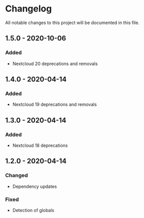 # Changelog

All notable changes to this project will be documented in this file.

## 1.5.0 - 2020-10-06
### Added
- Nextcloud 20 deprecations and removals

## 1.4.0 - 2020-04-14
### Added
- Nextcloud 19 deprecations and removals

## 1.3.0 - 2020-04-14
### Added
- Nextcloud 18 deprecations

## 1.2.0 - 2020-04-14
### Changed
- Dependency updates
### Fixed
- Detection of globals
